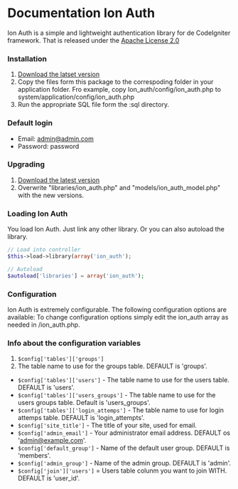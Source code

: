 Documentation Ion Auth
=========================

Ion Auth is a simple and lightweight authentication library for de CodeIgniter framework.
That is released under the [Apache License 2.0](http://www.apache.org/licenses/LICENSE-2.0)

### Installation

1. [Download the latset version](https://www.github.com/benedmunds/CodeIgniter-Ion-Auth/zippball/2)
2. Copy the files form this package to the correspoding folder in your application folder. Fro example, copy Ion_auth/config/ion_auth.php to system/application/config/ion_auth.php
3. Run the appropriate SQL file form the :sql directory.

### Default login

- Email: admin@admin.com
- Password: password

### Upgrading

1. [Download the latest version](https://github.com/benedmunds/Codeigniter-Ion-Auth/zipball/2)
2. Overwrite "libraries/ion_auth.php" and "models/ion_auth_model.php" with the new versions.

### Loading Ion Auth

You load Ion Auth. Just link any other library. Or you can also autoload the library.

```php
// Load into controller
$this->load->library(array('ion_auth');

// Autoload
$autoload['libraries'] = array('ion_auth');
```

### Configuration

Ion Auth is extremely configurable. The following configuration options are available:
To change configuration options simply edit the ion_auth array as needed in /ion_auth.php.

### Info about the configuration variables

1. `$config['tables']['groups']`
  1. The table name to use for the groups table. DEFAULT is 'groups'.
  
- `$config['tables']['users']` - The table name to use for the users table. DEFAULT is 'users'.
- `$config['tables']['users_groups']` - The table name to use for the users groups table. Default is 'users_groups'.
- `$config['tables']['login_attemps']` - The table name to use for login attemps table. DEFAULT is 'login_attempts'.
- `$config['site_title']` - The title of your site, used for email.
- `$config['admin_email']` - Your administrator email address. DEFAULT os 'admin@example.com'.
- `$config['default_group']` - Name of the default user group. DEFAULT is 'members'.
- `$config['admin_group']` - Name of the admin group. DEFAULT is 'admin'.
- `$config['join']['users']` = Users table colunm you want to join WITH. DEFAULT is 'user_id'.
